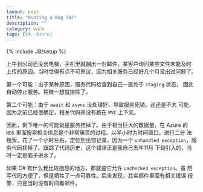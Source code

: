 ```yaml
---
layout: post
title: "Hunting a Bug (4)"
description: ""
category: work
tags: [C#, Azure]
---
```

{% include JB/setup %}

上午到公司还没出电梯，手机里就蹦出一封邮件，某客户询问某些文件未能及时
上传的原因。当时觉得有点不可思议，因为相关服务已经好几个月没出过问题了。

第一个可能：出于某种原因，服务代码检查到自己一直处于 `staging` 状态，
因此自动停止服务。稍微一想就排除了。

第二个可能：由于 `await` 和 `async` 没处理好，导致服务死锁。这还是不大
可能，因为之前已经很确定，相关代码并没有跑在 `MVC` 上下文。

因此，剩下唯一的可能就是服务挂掉了。由于相当巨大的数据量，在 Azure 的
`MDS` 里面搜索相关信息是个非常痛苦的过程。以半小时为时间窗口，进行二分
法搜索，花了一个小时左右，定位到出错记录。因为一个 `unhandled
exception`，服务代码挂掉了。跟踪了代码历史，这个错误正是我自己去年11月
下旬引入的，当时一定是脑子进水了。

如果 C# 有什么我比较抱怨的地方，那就是它允许 `unchecked exception`。虽
然写代码方便了，但是牺牲了一点可靠性。后来发现，其实邮件里面有相关错误
报警，只是当时没有时间看邮件。
